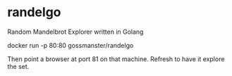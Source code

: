 randelgo
========

Random Mandelbrot Explorer written in Golang

docker run -p 80:80 gossmanster/randelgo

Then point a browser at port 81 on that machine. Refresh to have it explore the set.
